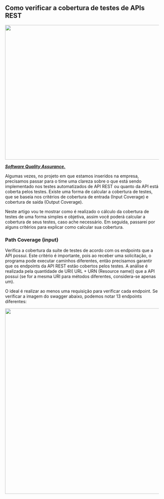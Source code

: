 ## Como verificar a cobertura de testes de APIs REST

<img src="https://miro.medium.com/max/783/1*LUnm94yasApryQobTwzHhA.jpeg" width="626" height="439.99">
 
<a href="https://www.freepik.com/free-vector/tiny-people-testing-quality-assurance-software-isolated-flat-vector-illustration-cartoon-character-fixing-bugs-hardware-device-application-test-it-service-concept_10613736.htm#page=1&amp;query=software%20testing&amp;position=0" class="cs ip" rel="noopener nofollow">***Software Quality Assurance.***</a>

Algumas vezes, no projeto em que estamos inseridos na empresa, precisamos passar para o time uma clareza sobre o que está sendo implementado nos testes automatizados de API REST ou quanto da API está coberta pelos testes.
Existe uma forma de calcular a cobertura de testes, que se baseia nos critérios de cobertura de entrada (Input Coverage) e cobertura de saída (Output Coverage).

Neste artigo vou te mostrar como é realizado o cálculo da cobertura de testes de uma forma simples e objetiva, assim você poderá calcular a cobertura de seus testes, caso ache necessário.
Em seguida, passarei por alguns critérios para explicar como calcular sua cobertura.

### Path Coverage (input)
Verifica a cobertura da suíte de testes de acordo com os endpoints que a API possui. Este critério é importante, pois ao receber uma solicitação, o programa pode executar caminhos diferentes, então precisamos garantir que os endpoints da API REST estão cobertos pelos testes.
A análise é realizada pela quantidade de URI( URL + URN (Resource name)) que a API possui (se for a mesma URI para métodos diferentes, considera-se apenas um).

O ideal é realizar ao menos uma requisição para verificar cada endpoint.
Se verificar a imagem do swagger abaixo, podemos notar 13 endpoints diferentes:

<img src="https://miro.medium.com/max/875/0*fvX0D9IzUnB2EZEn" width="680" height="605.78">
